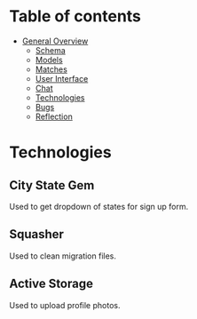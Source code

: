 # Table of contents

* [General Overview](overview.md)
  * [Schema](schema.md)
  * [Models](models.md)
  * [Matches](matches.md)
  * [User Interface](ui.md)
  * [Chat](chat.md)
  * [Technologies](technologies.md)
  * [Bugs](bugs.md)
  * [Reflection](reflection.md)

# Technologies

## City State Gem

Used to get dropdown of states for sign up form.

## Squasher

Used to clean migration files.

## Active Storage 

Used to upload profile photos. 



